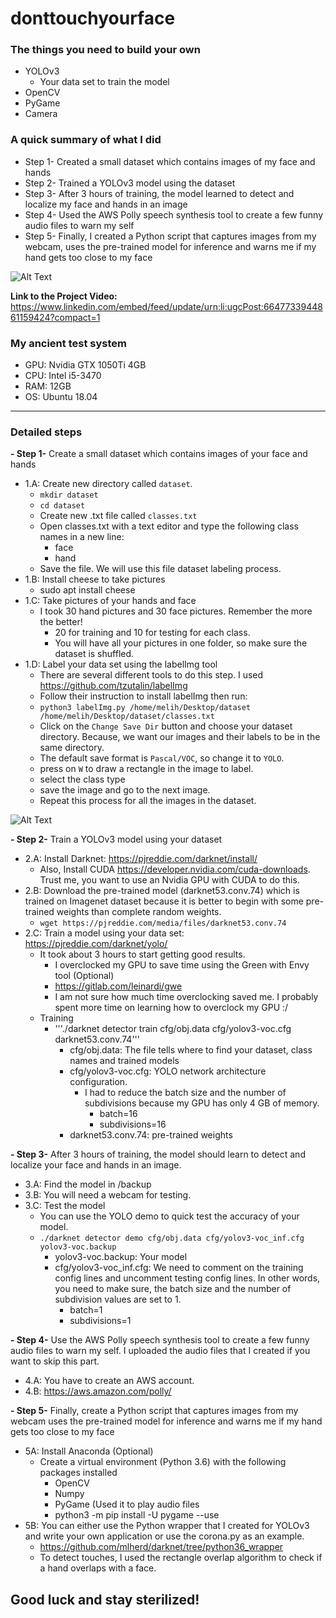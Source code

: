 # donttouchyourface

### The things you need to build your own

  - YOLOv3
    - Your data set to train the model
  - OpenCV
  - PyGame
  - Camera

### A quick summary of what I did

- Step 1- Created a small dataset which contains images of my face and hands
- Step 2- Trained a YOLOv3 model using the dataset
- Step 3- After 3 hours of training, the model learned to detect and localize my face and hands in an image
- Step 4- Used the AWS Polly speech synthesis tool to create a few funny audio files to warn my self
- Step 5- Finally, I created a Python script that captures images from my webcam, uses the pre-trained model for inference and warns me if my hand gets too close to my face

![Alt Text](face.png)

**Link to the Project Video:** https://www.linkedin.com/embed/feed/update/urn:li:ugcPost:6647733944861159424?compact=1

### My ancient test system
- GPU: Nvidia GTX 1050Ti 4GB
- CPU: Intel i5-3470
- RAM: 12GB
- OS: Ubuntu 18.04

---

### Detailed steps

**- Step 1-** Create a small dataset which contains images of your face and hands
  - 1.A: Create new directory called ```dataset```.
    - ```mkdir dataset```
    - ```cd dataset```
    - Create new .txt file called ```classes.txt```
    - Open classes.txt with a text editor and type the following class names in a new line:
      - face
      - hand
     - Save the file. We will use this file dataset labeling process.
  - 1.B: Install cheese to take pictures
    - sudo apt install cheese
  - 1.C: Take pictures of your hands and face
    - I took 30 hand pictures and 30 face pictures. Remember the more the better!
      - 20 for training and 10 for testing for each class.
      - You will have all your pictures in one folder, so make sure the dataset is shuffled.
  - 1.D: Label your data set using the labelImg tool
    - There are several different tools to do this step. I used https://github.com/tzutalin/labelImg
    - Follow their instruction to install labelImg then run:
    - ```python3 labelImg.py /home/melih/Desktop/dataset /home/melih/Desktop/dataset/classes.txt```
    - Click on the ```Change Save Dir``` button and choose your dataset directory. Because, we want our images and their labels to be in the same directory.
    - The default save format is ``Pascal/VOC``, so change it to ``YOLO``.
    - press on ```W``` to draw a rectangle in the image to label.
    - select the class type
    - save the image and go to the next image.
    - Repeat this process for all the images in the dataset.

![Alt Text](label_data.gif)

**- Step 2-** Train a YOLOv3 model using your dataset
  - 2.A: Install Darknet: https://pjreddie.com/darknet/install/
      - Also, Install CUDA https://developer.nvidia.com/cuda-downloads. Trust me, you want to use an Nvidia GPU with CUDA to do this.
  - 2.B: Download the pre-trained model (darknet53.conv.74) which is trained on Imagenet dataset because it is better to begin with some pre-trained weights than complete random weights.
    - ```wget https://pjreddie.com/media/files/darknet53.conv.74```
  - 2.C: Train a model using your data set: https://pjreddie.com/darknet/yolo/
    - It took about 3 hours to start getting good results.
      - I overclocked my GPU to save time using the Green with Envy tool (Optional)
       - https://gitlab.com/leinardi/gwe
       - I am not sure how much time overclocking saved me. I probably spent more time on learning how to overclock my GPU :/
    - Training
      - '''./darknet detector train cfg/obj.data cfg/yolov3-voc.cfg darknet53.conv.74'''
        - cfg/obj.data: The file tells where to find your dataset, class names and trained models
        - cfg/yolov3-voc.cfg: YOLO network architecture configuration. 
          - I had to reduce the batch size and the number of subdivisions because my GPU has only 4 GB of memory.
            - batch=16
            - subdivisions=16
        - darknet53.conv.74: pre-trained weights
        
**- Step 3-** After 3 hours of training, the model should learn to detect and localize your face and hands in an image.
  - 3.A: Find the model in /backup
  - 3.B: You will need a webcam for testing.
  - 3.C: Test the model
    - You can use the YOLO demo to quick test the accuracy of your model.
    - ```./darknet detector demo cfg/obj.data cfg/yolov3-voc_inf.cfg yolov3-voc.backup```
      - yolov3-voc.backup: Your model
      - cfg/yolov3-voc_inf.cfg: We need to comment on the training config lines and uncomment testing config lines. In other words, you need to make sure, the batch size and the number of subdivision values are set to 1.
        - batch=1
        - subdivisions=1

**- Step 4-** Use the AWS Polly speech synthesis tool to create a few funny audio files to warn my self. I uploaded the audio files that I created if you want to skip this part.
  - 4.A: You have to create an AWS account.
  - 4.B: https://aws.amazon.com/polly/

**- Step 5-** Finally, create a Python script that captures images from my webcam uses the pre-trained model for inference and warns me if my hand gets too close to my face
  - 5A: Install Anaconda (Optional)
    - Create a virtual environment (Python 3.6) with the following packages installed
      - OpenCV
      - Numpy
      - PyGame (Used it to play audio files
      - python3 -m pip install -U pygame --use
  - 5B: You can either use the Python wrapper that I created for YOLOv3 and write your own application or use the corona.py as an example.
      -  https://github.com/mlherd/darknet/tree/python36_wrapper
      - To detect touches, I used the rectangle overlap algorithm to check if a hand overlaps with a face.
    
## Good luck and stay sterilized!
